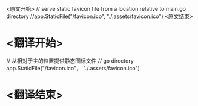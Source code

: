 
<原文开始>
	// serve static favicon file from a location relative to main.go directory
	//app.StaticFile("/favicon.ico", "./.assets/favicon.ico")
<原文结束>

# <翻译开始>
// 从相对于主的位置提供静态图标文件
// go directory app.StaticFile("/favicon.ico"， "./.assets/favicon.ico")
# <翻译结束>

